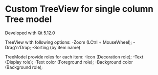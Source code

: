 # Custom TreeView for single column Tree model

Developed with Qt 5.12.0

TreeView with following options:
-Zoom (LCtrl + MouseWheel);
-Drag'n'Drop;
-Sorting (by item name)

TreeModel provide roles for each item:
-Icon (Decoration role);
-Text (Display role);
-Text color (Foreground role);
-Background color (Background role);

